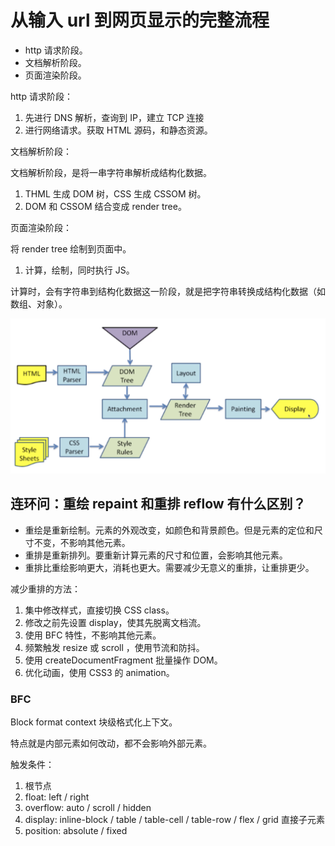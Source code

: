 # 从输入 url 到网页显示的完整流程

- http 请求阶段。
- 文档解析阶段。
- 页面渲染阶段。

http 请求阶段：

1. 先进行 DNS 解析，查询到 IP，建立 TCP 连接
2. 进行网络请求。获取 HTML 源码，和静态资源。

文档解析阶段：

文档解析阶段，是将一串字符串解析成结构化数据。

1. THML 生成 DOM 树，CSS 生成 CSSOM 树。
2. DOM 和 CSSOM 结合变成 render tree。

页面渲染阶段：

将 render tree 绘制到页面中。

1. 计算，绘制，同时执行 JS。

计算时，会有字符串到结构化数据这一阶段，就是把字符串转换成结构化数据（如数组、对象）。

![页面解析和渲染过程](./images/页面解析和渲染过程.png)

## 连环问：重绘 repaint 和重排 reflow 有什么区别？

- 重绘是重新绘制。元素的外观改变，如颜色和背景颜色。但是元素的定位和尺寸不变，不影响其他元素。
- 重排是重新排列。要重新计算元素的尺寸和位置，会影响其他元素。
- 重排比重绘影响更大，消耗也更大。需要减少无意义的重排，让重排更少。

减少重排的方法：

1. 集中修改样式，直接切换 CSS class。
2. 修改之前先设置 display，使其先脱离文档流。
3. 使用 BFC 特性，不影响其他元素。
4. 频繁触发 resize 或 scroll ，使用节流和防抖。
5. 使用 createDocumentFragment 批量操作 DOM。
6. 优化动画，使用 CSS3 的 animation。

### BFC

Block format context 块级格式化上下文。

特点就是内部元素如何改动，都不会影响外部元素。

触发条件：

1. 根节点 <html>
2. float: left / right
3. overflow: auto / scroll / hidden
4. display: inline-block / table / table-cell / table-row / flex / grid 直接子元素
5. position: absolute / fixed
